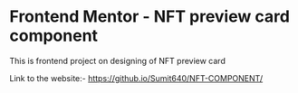 # Frontend Mentor - NFT preview card component

This is frontend project on designing of NFT preview card

Link to the website:- https://github.io/Sumit640/NFT-COMPONENT/

